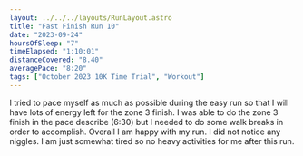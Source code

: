 ```yaml
---
layout: ../../../layouts/RunLayout.astro
title: "Fast Finish Run 10"
date: "2023-09-24"
hoursOfSleep: "7"
timeElapsed: "1:10:01"
distanceCovered: "8.40"
averagePace: "8:20"
tags: ["October 2023 10K Time Trial", "Workout"]
---
```


I tried to pace myself as much as possible during the easy run so that I will have lots of energy left for the zone 3 finish. I was able to do the zone 3 finish in the pace describe (6:30) but I needed to do some walk breaks in order to accomplish. Overall I am happy with my run. I did not notice any niggles. I am just somewhat tired so no heavy activities for me after this run.
